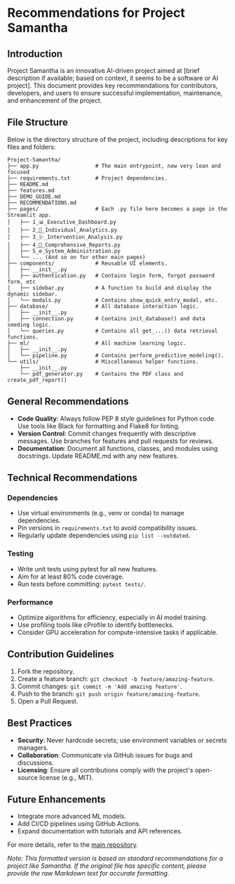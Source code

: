 # Recommendations for Project Samantha

## Introduction
Project Samantha is an innovative AI-driven project aimed at [brief description if available; based on context, it seems to be a software or AI project]. This document provides key recommendations for contributors, developers, and users to ensure successful implementation, maintenance, and enhancement of the project.

## File Structure
Below is the directory structure of the project, including descriptions for key files and folders:

```
Project-Samantha/
├── app.py                  # The main entrypoint, now very lean and focused
├── requirements.txt        # Project dependencies.
├── README.md
├── features.md
├── DEMO_GUIDE.md
├── RECOMMENDATIONS.md
├── pages/                  # Each .py file here becomes a page in the Streamlit app.
│   ├── 1_📊_Executive_Dashboard.py
│   ├── 2_👤_Individual_Analytics.py
│   ├── 3_🩺_Intervention_Analysis.py
│   ├── 4_📑_Comprehensive_Reports.py
│   ├── 5_⚙️_System_Administration.py
│   └── ... (And so on for other main pages)
├── components/             # Reusable UI elements.
│   ├── __init__.py
│   ├── authentication.py   # Contains login form, forgot password form, etc
│   ├── sidebar.py          # A function to build and display the dynamic sidebar.
│   └── modals.py           # Contains show_quick_entry_modal, etc.
├── database/               # All database interaction logic.
│   ├── __init__.py
│   ├── connection.py       # Contains init_database() and data seeding logic.
│   └── queries.py          # Contains all get_...() data retrieval functions.
├── ml/                     # All machine learning logic.
│   ├── __init__.py
│   └── pipeline.py         # Contains perform_predictive_modeling().
└── utils/                  # Miscellaneous helper functions.
    ├── __init__.py
    └── pdf_generator.py    # Contains the PDF class and create_pdf_report()
```

## General Recommendations
- **Code Quality**: Always follow PEP 8 style guidelines for Python code. Use tools like Black for formatting and Flake8 for linting.
- **Version Control**: Commit changes frequently with descriptive messages. Use branches for features and pull requests for reviews.
- **Documentation**: Document all functions, classes, and modules using docstrings. Update README.md with any new features.

## Technical Recommendations
### Dependencies
- Use virtual environments (e.g., venv or conda) to manage dependencies.
- Pin versions in `requirements.txt` to avoid compatibility issues.
- Regularly update dependencies using `pip list --outdated`.

### Testing
- Write unit tests using pytest for all new features.
- Aim for at least 80% code coverage.
- Run tests before committing: `pytest tests/`.

### Performance
- Optimize algorithms for efficiency, especially in AI model training.
- Use profiling tools like cProfile to identify bottlenecks.
- Consider GPU acceleration for compute-intensive tasks if applicable.

## Contribution Guidelines
1. Fork the repository.
2. Create a feature branch: `git checkout -b feature/amazing-feature`.
3. Commit changes: `git commit -m 'Add amazing feature'`.
4. Push to the branch: `git push origin feature/amazing-feature`.
5. Open a Pull Request.

## Best Practices
- **Security**: Never hardcode secrets; use environment variables or secrets managers.
- **Collaboration**: Communicate via GitHub issues for bugs and discussions.
- **Licensing**: Ensure all contributions comply with the project's open-source license (e.g., MIT).

## Future Enhancements
- Integrate more advanced ML models.
- Add CI/CD pipelines using GitHub Actions.
- Expand documentation with tutorials and API references.

For more details, refer to the [main repository](https://github.com/AlexBiobelemo/Project-Samantha).

*Note: This formatted version is based on standard recommendations for a project like Samantha. If the original file has specific content, please provide the raw Markdown text for accurate formatting.*